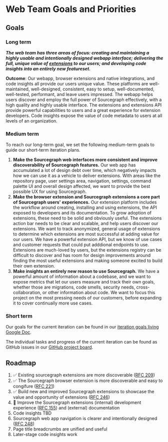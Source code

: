 # Web Team Goals and Priorities 

## Goals

### Long term

**_The web team has three areas of focus: creating and maintaining a highly usable and intentionally designed webapp interface; delivering the full, unique value of [extensions](https://docs.sourcegraph.com/extensions) to our users; and developing code insights into an entirely new featureset._**

**Outcome**: Our webapp, browser extensions and native integrations, and code insights all provide our users unique value. These platforms are well-maintained, well-designed, consistent, easy to setup, well-documented, well-tested, performant, and leave users impressed. The webapp helps users discover and employ the full power of Sourcegraph effectively, with a high quality and highly usable interface. The extensions and extensions API provide powerful capabilities to users and a great experience for extension developers. Code insights expose the value of code metadata to users at all levels of an organization. 

### Medium term

To reach our long-term goal, we set the following medium-term goals to guide our short-term iteration plans.

1. **Make the Sourcegraph web interfaces more consistent and improve discoverability of Sourcegraph features.**
   Our web app has accumulated a lot of design debt over time, which negatively impacts how we can use it as a vehicle to deliver extensions.
   With areas like the repository page, user settings area, navigation, settings, command palette UI and overall design affected, we want to provide the best possible UX for using Sourcegraph. 
2. **Make the browser extension and Sourcegraph extensions a core part of Sourcegraph users' experiences.**
   Our extension platform includes the workflow around creating, installing and using extensions, the API exposed to developers and its documentation.
   To grow adoption of extensions, these need to be solid and obviously useful. The extensions action bar needs to be clear and scalable, and help users discover our extensions. We want to track anonymized, general usage of extensions to determine which extensions are most successful at adding value for our users. 
   We have a powerful extension API, but we know of use cases and customer requests that could put adddional endpoints to use. 
   Extensions are much-loved by users, but the extensions registry can be difficult to discover and has room for design improvements around finding the most useful extensions and making someone excited to build their own extension. 
3. **Make insights an entirely new reason to use Sourcegraph.**
   We have a powerful amount of information about a codebase, and we want to expose metrics that let our users measure and track their own goals, whether those are migrations, code smells, security needs, cross-collaboration, or other information about code. We want to focus this project on the most pressing needs of our customers, before expanding it to cover continually more use cases. 

### Short term

Our goals for the current iteration can be found in our [iteration goals living Google Doc](https://docs.google.com/document/d/1n9WKjieKmd2YYkNrEsOfdmxRYUrbowLWjq05phLoQ6s/edit).

The individual tasks and progress of the current iteration can be found as GitHub issues in our [GitHub project board](https://github.com/orgs/sourcegraph/projects/45?fullscreen=true).

## Roadmap

1. ✅ Existing sourcegraph extensions are more discoverable ([RFC 209](https://docs.google.com/document/d/1I5BMEGp3QuB81AjSzLCQwq_XJV1sXevlU0lpB4O1pj8/edit#))
1. ✅ The Sourcegraph browser extension is more discoverable and easy to congifure ([RFC 221](https://docs.google.com/document/d/19f4xleYBU1zZZdqMmXlLmFxeR-fwEpOwTOgViOFOnyo/edit))
1. ✅ Build new and improved Sourcegraph extensions to showcase the value and opportunity of extensions ([RFC 246](https://docs.google.com/document/d/1HngEeLNAe7_QzVJr6UPi0Si4ZALqTzb7uonOxUiJP6g/edit))
1. 🔄 Improve the Sourcegraph extensions (internal) development experience ([RFC 155](https://docs.google.com/document/d/1ikrUNVe3YVbR-JpegxhjrFdmRkTGzTLcOMkKHnOyjuE/edit)) and (external) documentation
1. Code insights TBD
1. Sourcegraph web app navigation is clearer and intentionally designed ([RFC 248](https://docs.google.com/document/d/1AEeCuXuYGlu2kU9HfTuh5rMuoL2ASxy-G4LFje_ySFE/edit?usp=drive_web&ouid=110069214620879702746))
1. Page title breadcrumbs are unified and useful 
1. Later-stage code insights work 

